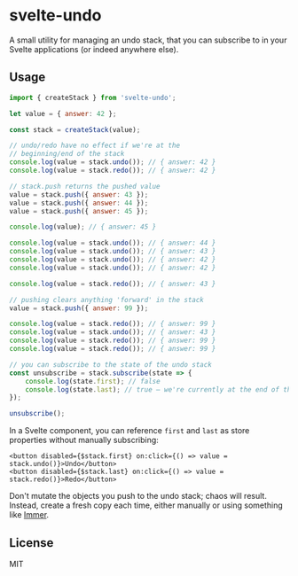# svelte-undo

A small utility for managing an undo stack, that you can subscribe to in your Svelte applications (or indeed anywhere else).

## Usage

```js
import { createStack } from 'svelte-undo';

let value = { answer: 42 };

const stack = createStack(value);

// undo/redo have no effect if we're at the
// beginning/end of the stack
console.log(value = stack.undo()); // { answer: 42 }
console.log(value = stack.redo()); // { answer: 42 }

// stack.push returns the pushed value
value = stack.push({ answer: 43 });
value = stack.push({ answer: 44 });
value = stack.push({ answer: 45 });

console.log(value); // { answer: 45 }

console.log(value = stack.undo()); // { answer: 44 }
console.log(value = stack.undo()); // { answer: 43 }
console.log(value = stack.undo()); // { answer: 42 }
console.log(value = stack.undo()); // { answer: 42 }

console.log(value = stack.redo()); // { answer: 43 }

// pushing clears anything 'forward' in the stack
value = stack.push({ answer: 99 });

console.log(value = stack.redo()); // { answer: 99 }
console.log(value = stack.undo()); // { answer: 43 }
console.log(value = stack.redo()); // { answer: 99 }
console.log(value = stack.redo()); // { answer: 99 }

// you can subscribe to the state of the undo stack
const unsubscribe = stack.subscribe(state => {
	console.log(state.first); // false
	console.log(state.last); // true — we're currently at the end of the stack
});

unsubscribe();
```

In a Svelte component, you can reference `first` and `last` as store properties without manually subscribing:

```svelte
<button disabled={$stack.first} on:click={() => value = stack.undo()}>Undo</button>
<button disabled={$stack.last} on:click={() => value = stack.redo()}>Redo</button>
```

Don't mutate the objects you push to the undo stack; chaos will result. Instead, create a fresh copy each time, either manually or using something like [Immer](https://immerjs.github.io/immer/).

## License

MIT

